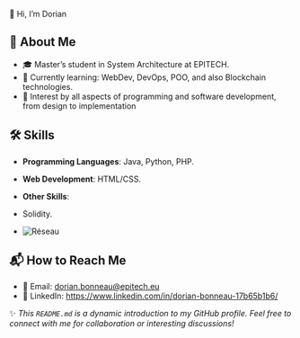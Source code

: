 👋 Hi, I’m Dorian

## 🧐 About Me
- 🎓 Master’s student in System Architecture at EPITECH.
- 🌱 Currently learning: WebDev, DevOps, POO, and also Blockchain technologies.
- 🚀 Interest by all aspects of programming and software development, from design to implementation


## 🛠️ Skills
- **Programming Languages**: Java, Python, PHP.
- **Web Development**: HTML/CSS.
  
- **Other Skills**:
-  Solidity.
-  ![Réseau](https://tryhackme-badges.s3.amazonaws.com/Dorianbnu.png?cachebuster=1)

## 📬 How to Reach Me
- 📧 Email: dorian.bonneau@epitech.eu
- 💼 LinkedIn: https://www.linkedin.com/in/dorian-bonneau-17b65b1b6/



✨ _This `README.md` is a dynamic introduction to my GitHub profile. Feel free to connect with me for collaboration or interesting discussions!_

